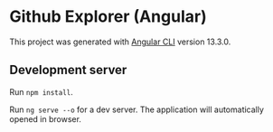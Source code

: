 # Github Explorer (Angular)

This project was generated with [Angular CLI](https://github.com/angular/angular-cli) version 13.3.0.

## Development server

Run `npm install`.

Run `ng serve --o` for a dev server. The application will automatically opened in browser.
<!-- 
## Build

Run `ng build` to build the project. The build artifacts will be stored in the `dist/` directory. -->
